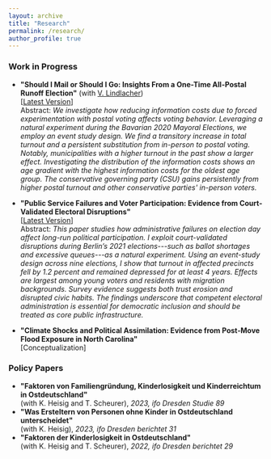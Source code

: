 ```yaml
---
layout: archive
title: "Research"
permalink: /research/
author_profile: true
---
```


### Work in Progress

- **"Should I Mail or Should I Go: Insights From a One-Time All-Postal Runoff Election"** (with [V. Lindlacher](http://www.lindlacher.com/)) <br>
[[Latest Version](http://www.lindlacher.com/upload/voting_all_postal.pdf)] <br>
Abstract: *We investigate how reducing information costs due to forced experimentation with postal voting affects voting behavior. Leveraging a natural experiment during the Bavarian 2020 Mayoral Elections, we employ an event study design. We find a transitory increase in total turnout and a persistent substitution from in-person to postal voting. Notably, municipalities with a higher turnout in the past show a larger effect. Investigating the distribution of the information costs shows an age gradient with the highest information costs for the oldest age group. The conservative governing party (CSU) gains persistently from higher postal turnout and other conservative parties' in-person voters.*
  
- **"Public Service Failures and Voter Participation: Evidence from Court-Validated Electoral Disruptions"** <br>
[[Latest Version](https://mariuskroeper.github.io/files/Kroeper_2025_Public_Service_Failures_and_Voter_Participation.pdf)] <br>
Abstract: *This paper studies how administrative failures on election day affect long-run political participation. I exploit court-validated disruptions during Berlin’s 2021 elections---such as ballot shortages and excessive queues---as a natural experiment. Using an event-study design across nine elections, I show that turnout in affected precincts fell by 1.2 percent and remained depressed for at least 4 years. Effects are largest among young voters and residents with migration backgrounds. Survey evidence suggests both trust erosion and disrupted civic habits. The findings underscore that competent electoral administration is essential for democratic inclusion and should be treated as core public infrastructure.*

- **"Climate Shocks and Political Assimilation: Evidence from Post‑Move Flood Exposure in North Carolina"** <br>
  [Conceptualization]


### Policy Papers

- **"Faktoren von Familiengründung, Kinderlosigkeit und Kinderreichtum in Ostdeutschland"** <br>
(with K. Heisig and T. Scheurer), *2023, ifo Dresden Studie 89*
- **"Was Ersteltern von Personen ohne Kinder in Ostdeutschland unterscheidet"** <br>
(with K. Heisig), *2023, ifo Dresden berichtet 31*
- **"Faktoren der Kinderlosigkeit in Ostdeutschland"** <br>
(with K. Heisig and T. Scheurer), *2022, ifo Dresden berichtet 29*
